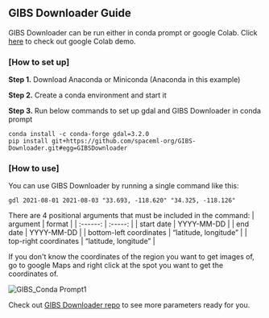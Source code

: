 ## GIBS Downloader Guide
GIBS Downloader can be run either in conda prompt or google Colab. 
Click [here](https://github.com/spaceml-org/GIBS-Downloader/blob/main/notebooks/GIBS_Downloader_Demo.ipynb) to check out google Colab demo.

### [How to set up]
**Step 1.** Download Anaconda or Miniconda (Anaconda in this example)

**Step 2.** Create a conda environment and start it

**Step 3.** Run below commands to set up gdal and GIBS Downloader in conda prompt
```
conda install -c conda-forge gdal=3.2.0
pip install git+https://github.com/spaceml-org/GIBS-Downloader.git#egg=GIBSDownloader
```

### [How to use]
You can use GIBS Downloader by running a single command like this:
```
gdl 2021-08-01 2021-08-03 "33.693, -118.620" "34.325, -118.126"
```

There are 4 positional arguments that must be included in the command:
| argument | format |
| :------: | :-----: |
| start date | YYYY-MM-DD |
| end date | YYYY-MM-DD |
| bottom-left coordinates | “latitude, longitude” |
| top-right coordinates | “latitude, longitude” |

If you don't know the coordinates of the region you want to get images of, go to google Maps and right click at the spot you want to get the coordinates of.

![GIBS_Conda Prompt1](https://user-images.githubusercontent.com/66165810/132446559-8f1dfaf8-5d26-4cd6-8607-260466adf60e.gif)

Check out [GIBS Downloader repo](https://github.com/spaceml-org/GIBS-Downloader) to see more parameters ready for you.
